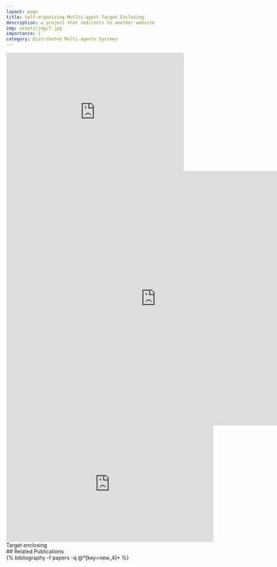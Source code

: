 ```yaml
---
layout: page
title: Self-organizing Mutlti-agent Target Enclosing.
description: a project that redirects to another website
img: assets/img/7.jpg
importance: 1
category: Distributed Multi-agents Systems
---
```


<div class="row justify-content-sm-center">
    <div class="col-sm mt-6 mt-md-0">
        <iframe width="480" height="320" src="https://www.youtube.com/embed/41CYyGR0am4?list=PLSaNz7HdVhmsp7JV57Wf20So7B4bMDKTX" title="results 1" frameborder="0" allow="accelerometer; autoplay; clipboard-write; encrypted-media; gyroscope; picture-in-picture; web-share" referrerpolicy="strict-origin-when-cross-origin" allowfullscreen></iframe>
    </div>
    <div class="col-sm mt-6 mt-md-0">
        <iframe width="808" height="689" src="https://www.youtube.com/embed/KnJGf8HY3r0?list=PLSaNz7HdVhmsp7JV57Wf20So7B4bMDKTX" title="results 2" frameborder="0" allow="accelerometer; autoplay; clipboard-write; encrypted-media; gyroscope; picture-in-picture; web-share" referrerpolicy="strict-origin-when-cross-origin" allowfullscreen></iframe>
    </div>
</div>
<div class="row justify-content-sm-center">
    <iframe width="560" height="315" src="https://www.youtube.com/embed/videoseries?si=qLm7MDObm7d63ewp&amp;list=PLSaNz7HdVhmsp7JV57Wf20So7B4bMDKTX" title="YouTube video player" frameborder="0" allow="accelerometer; autoplay; clipboard-write; encrypted-media; gyroscope; picture-in-picture; web-share" referrerpolicy="strict-origin-when-cross-origin" allowfullscreen></iframe>
</div>
<div class="caption">
    Target enclosing   
</div>
## Related Publications
<div class="publications">
  {% bibliography -f papers -q @*[key=new_4]* %}  
</div>
